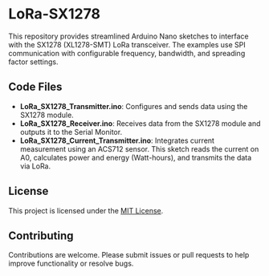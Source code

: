 # LoRa-SX1278

This repository provides streamlined Arduino Nano sketches to interface with the SX1278 (XL1278-SMT) LoRa transceiver. The examples use SPI communication with configurable frequency, bandwidth, and spreading factor settings.

## Code Files

- **LoRa_SX1278_Transmitter.ino**: Configures and sends data using the SX1278 module.
- **LoRa_SX1278_Receiver.ino**: Receives data from the SX1278 module and outputs it to the Serial Monitor.
- **LoRa_SX1278_Current_Transmitter.ino**: Integrates current measurement using an ACS712 sensor. This sketch reads the current on A0, calculates power and energy (Watt-hours), and transmits the data via LoRa.

## License

This project is licensed under the [MIT License](LICENSE).

## Contributing

Contributions are welcome. Please submit issues or pull requests to help improve functionality or resolve bugs.
